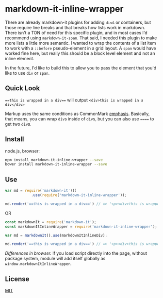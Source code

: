 # markdown-it-inline-wrapper

There are already markdown-it plugins for adding `div`s or containers, but those require line breaks and that breaks how lists work in markdown. There isn't a TON of need for this specific plugin, and in most cases I'd recommend using `markdown-it-span`. That said, I needed this plugin to make more lists a little more semantic. I wanted to wrap the contents of a list item to work with a `::before` pseudo-element in a grid layout. A `span` would have worked fine here, but really this should be a block level element and not an inline element.

In the future, I'd like to build this to allow you to pass the element that you'd like to use `div` or `span`.

## Quick Look

`==this is wrapped in a div==` will output `<div>this is wrapped in a div</div>`

Markup uses the same conditions as CommonMark [emphasis](http://spec.commonmark.org/0.15/#emphasis-and-strong-emphasis). Basically, that means, you can wrap `div`s inside of `div`s, but you can also use `====` to get two `div`s.


## Install

node.js, browser:

```bash
npm install markdown-it-inline-wrapper --save
bower install markdown-it-inline-wrapper --save
```

## Use

```js
var md = require('markdown-it')()
            .use(require('markdown-it-inline-wrapper'));

md.render('==this is wrapped in a div==') // => '<p><div>this is wrapped in a div</div></p>'
```

OR

```js
const markdownIt = require('markdown-it');
const markdownItInlineWrapper = require('markdown-it-inline-wrapper');

var md = markdownIt().use(markdownItInlineDiv);

md.render('==this is wrapped in a div==') // => '<p><div>this is wrapped in a div</div></p>'
```

_Differences in browser._ If you load script directly into the page, without
package system, module will add itself globally as `window.markdownItInlineWrapper`.


## License

[MIT](https://github.com/markdown-it/markdown-it-inline-wrapper/blob/master/LICENSE)
